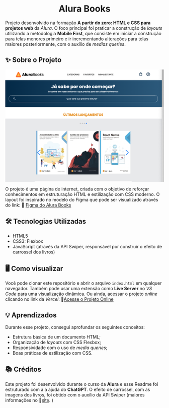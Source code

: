 <h1 align="center">Alura Books</h1>

Projeto desenvolvido na formação **A partir do zero: HTML e CSS para projetos web** da _Alura_. O foco principal foi praticar a construção de _layouts_ utilizando a metodologia **Mobile First**, que consiste em iniciar a construção para telas menores primeiro e ir incrementando alterações para telas maiores posteriormente, com o auxílio de _medias queries_.

## ✨ Sobre o Projeto ##

<img align="center" src="./imagens/print.png" alt="Alura Books">

</br>

O projeto é uma página de internet, criada com o objetivo de reforçar conhecimentos em estruturação HTML e estilização com CSS moderno. 
O layout foi inspirado no modelo do Figma que pode ser visualizado através do link:
🔗 [Figma do Alura Books](https://www.figma.com/community/file/1410386210865694868)

## 🛠️ Tecnologias Utilizadas ##

* HTML5
* CSS3: Flexbox
* JavaScript (através da API Swiper, responsável por construir o efeito de carrossel dos livros)

## 🖥️ Como visualizar ##

Você pode clonar este repositório e abrir o arquivo ``index.html`` em qualquer navegador. Também pode usar uma extensão como **Live Server** no _VS Code_ para uma visualização dinâmica. Ou ainda, acessar o projeto _online_ clicando no link da _Vercel_: 🔗[Acesse o Projeto Online](https://atura-books.vercel.app)

## 💡 Aprendizados ##

Durante esse projeto, consegui aprofundar os seguintes conceitos:
* Estrutura básica de um documento HTML;
* Organização de _layouts_ com CSS Flexbox;
* Responsividade com o uso de _media queries_;
* Boas práticas de estilização com CSS.

## 📚 Créditos ##

Este projeto foi desenvolvido durante o curso da **Alura** e esse Readme foi estruturado com a a ajuda do **ChatGPT**. O efeito de carrossel, com as imagens dos livros, foi obtido com o auxílio da API Swiper (maiores informações no 🔗[site](https://swiperjs.com/).
)













